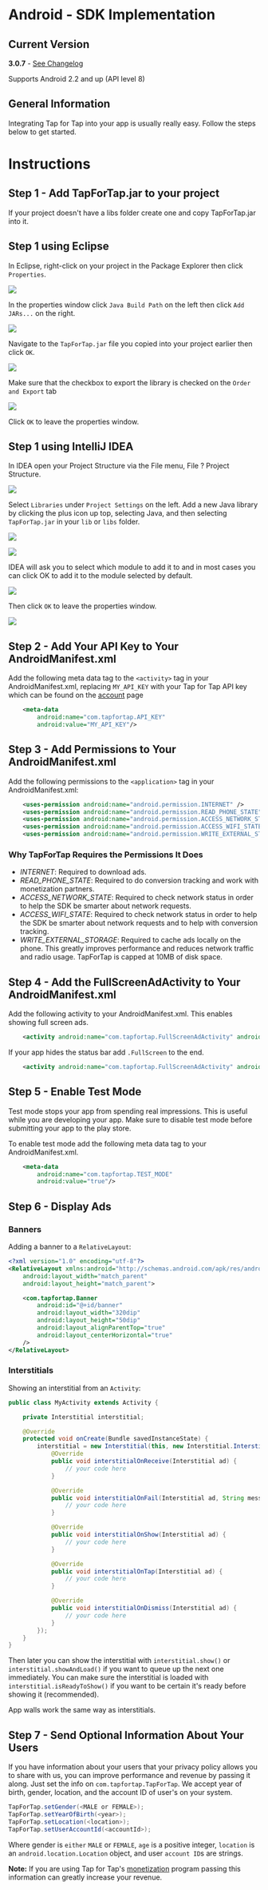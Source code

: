 # Android - SDK Implementation #

##  Current Version ##
**3.0.7** - [See Changelog](/doc/android/changelog)

Supports Android 2.2 and up (API level 8)

##  General Information ##

Integrating Tap for Tap into your app is usually really easy. Follow the steps below to get started.

# Instructions #

##  Step 1 - Add TapForTap.jar to your project ##

If your project doesn't have a libs folder create one and copy TapForTap.jar into it.

##  Step 1 using Eclipse ##

In Eclipse, right-click on your project in the Package Explorer then click `Properties`.

![](https://raw.github.com/tapfortap/Documentation/master/images/eclipse-01.png)

In the properties window click `Java Build Path` on the left then click `Add JARs...` on the right.

![](https://raw.github.com/tapfortap/Documentation/master/images/eclipse-02.png)

Navigate to the `TapForTap.jar` file you copied into your project earlier then click `OK`.

![](https://raw.github.com/tapfortap/Documentation/master/images/eclipse-03.png)

Make sure that the checkbox to export the library is checked on the `Order and Export` tab

![](https://raw.github.com/tapfortap/Documentation/master/images/eclipse-04.png)

Click `OK` to leave the properties window.


##  Step 1 using IntelliJ IDEA ##

In IDEA open your Project Structure via the File menu, File ? Project Structure.

![](https://raw.github.com/tapfortap/Documentation/master/images/idea-01.png)

Select `Libraries` under `Project Settings` on the left. Add a new Java library by clicking the plus icon up top, selecting Java, and then selecting `TapForTap.jar` in your `lib` or `libs` folder.

![](https://raw.github.com/tapfortap/Documentation/master/images/idea-02.png)

![](https://raw.github.com/tapfortap/Documentation/master/images/idea-03.png)

IDEA will ask you to select which module to add it to and in most cases you can click OK to add it to the module selected by default.

![](https://raw.github.com/tapfortap/Documentation/master/images/idea-04.png)

Then click `OK` to leave the properties window.

![](https://raw.github.com/tapfortap/Documentation/master/images/idea-05.png)


## Step 2 - Add Your API Key to Your AndroidManifest.xml

Add the following meta data tag to the `<activity>` tag in your AndroidManifest.xml, replacing `MY_API_KEY` with your Tap for Tap
API key which can be found on the [account](https://tapfortap.com/manage/account) page

```xml
    <meta-data
        android:name="com.tapfortap.API_KEY"
        android:value="MY_API_KEY"/>
```

## Step 3 - Add Permissions to Your AndroidManifest.xml

Add the following permissions to the `<application>` tag in your AndroidManifest.xml:

```xml
    <uses-permission android:name="android.permission.INTERNET" />
    <uses-permission android:name="android.permission.READ_PHONE_STATE" />
    <uses-permission android:name="android.permission.ACCESS_NETWORK_STATE" />
    <uses-permission android:name="android.permission.ACCESS_WIFI_STATE" />
    <uses-permission android:name="android.permission.WRITE_EXTERNAL_STORAGE" />
```

### Why TapForTap Requires the Permissions It Does

- _INTERNET_: Required to download ads.
- _READ_PHONE_STATE_: Required to do conversion tracking and work with monetization partners.
- _ACCESS_NETWORK_STATE_: Required to check network status in order to help the SDK be smarter about network requests.
- _ACCESS_WIFI_STATE_: Required to check network status in order to help the SDK be smarter about network
requests and to help with conversion tracking.
- _WRITE_EXTERNAL_STORAGE_: Required to cache ads locally on the phone. This greatly improves
performance and reduces network traffic and radio usage. TapForTap is capped at 10MB of disk space.

## Step 4 - Add the FullScreenAdActivity to Your AndroidManifest.xml

Add the following activity to your AndroidManifest.xml. This enables showing full screen ads.

```xml
    <activity android:name="com.tapfortap.FullScreenAdActivity" android:theme="@android:style/Theme.Translucent.NoTitleBar"/>
```

If your app hides the status bar add `.FullScreen` to the end.

```xml
    <activity android:name="com.tapfortap.FullScreenAdActivity" android:theme="@android:style/Theme.Translucent.NoTitleBar.FullScreen"/>
```

## Step 5 - Enable Test Mode

Test mode stops your app from spending real impressions. This is useful while you are developing your app.
Make sure to disable test mode before submitting your app to the play store.

To enable test mode add the following meta data tag to your AndroidManifest.xml.

```xml
    <meta-data
        android:name="com.tapfortap.TEST_MODE"
        android:value="true"/>
```

## Step 6 - Display Ads

### Banners
Adding a banner to a `RelativeLayout`:

```xml
<?xml version="1.0" encoding="utf-8"?>
<RelativeLayout xmlns:android="http://schemas.android.com/apk/res/android"
    android:layout_width="match_parent"
    android:layout_height="match_parent">

    <com.tapfortap.Banner
        android:id="@+id/banner"
        android:layout_width="320dip"
        android:layout_height="50dip"
        android:layout_alignParentTop="true"
        android:layout_centerHorizontal="true"
    />
</RelativeLayout>
```

### Interstitials

Showing an interstitial from an `Activity`:

```java
public class MyActivity extends Activity {

    private Interstitial interstitial;

    @Override
    protected void onCreate(Bundle savedInstanceState) {
        interstitial = new Interstitial(this, new Interstitial.InterstitialListener() {
            @Override
            public void interstitialOnReceive(Interstitial ad) {
                // your code here
            }

            @Override
            public void interstitialOnFail(Interstitial ad, String message, Throwable throwable) {
                // your code here
            }

            @Override
            public void interstitialOnShow(Interstitial ad) {
                // your code here
            }

            @Override
            public void interstitialOnTap(Interstitial ad) {
                // your code here
            }

            @Override
            public void interstitialOnDismiss(Interstitial ad) {
                // your code here
            }
        });
    }
}
```

Then later you can show the interstitial with `interstitial.show()` or `interstitial.showAndLoad()` if you want to queue up the next one immediately. You can make sure the interstitial is loaded with `interstitial.isReadyToShow()` if you want to be certain it's ready before showing it (recommended).

App walls work the same way as interstitials.

## Step 7 - Send Optional Information About Your Users
If you have information about your users that your privacy policy allows you to share with us,
you can improve performance and revenue by passing it along. Just set the info on `com.tapfortap.TapForTap`.
We accept year of birth, gender, location, and the account ID of user's on your system.

```java
TapForTap.setGender(<MALE or FEMALE>);
TapForTap.setYearOfBirth(<year>);
TapForTap.setLocation(<location>);
TapForTap.setUserAccountId(<accountId>);
```
Where gender is `either` `MALE` or `FEMALE`, `age` is a positive integer, `location` is an `android.location.Location` object, and user `account ID`s are strings.

**Note:** If you are using Tap for Tap's [monetization](/doc/monetization) program passing this information can greatly increase your revenue.
